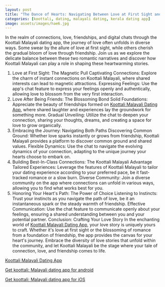 ```yaml
---
layout: post
title: "The Dance of Hearts: Navigating Between Love at First Sight and the Beauty of Friendship with Koottali Malayali"
categories: [koottali, dating, malayali dating, kerala dating app]
image: assets/images/hae6.jpg
---
```



In the realm of connections, love, friendships, and digital chats through the Koottali Malayali dating app, the journey of love often unfolds in diverse ways. Some swear by the allure of love at first sight, while others cherish the gradual bloom of love through friendship. Join us as we explore the delicate balance between these two romantic narratives and discover how Koottali Malayali can play a role in shaping these heartwarming stories.

1. Love at First Sight: The Magnetic Pull
Captivating Connections: Explore the charm of instant connections on Koottali Malayali, where shared interests can lead to magnetic attractions.
Expressing Feelings: Use the app's chat feature to express your feelings openly and authentically, allowing love to blossom from the very first interaction.
2. Love After Being Friends: The Blossoming Bond
Solid Foundations: Appreciate the beauty of friendships formed on [Koottali Malayali Dating App](https://koottali.com/download), where shared laughter and experiences lay the groundwork for something more.
Gradual Unveiling: Utilize the chat to deepen your connection, sharing your thoughts, dreams, and creating a space for love to grow organically.
3. Embracing the Journey: Navigating Both Paths
Discovering Common Ground: Whether love sparks instantly or grows from friendship, Koottali Malayali provides a platform to discover common ground and shared values.
Flexible Dynamics: Use the chat to navigate the evolving dynamics of your connection, adapting to the unique journey your hearts choose to embark on.
4. Building Best-In-Class Connections: The Koottali Malayali Advantage
Tailored Experiences: Leverage the features of Koottali Malayali to tailor your dating experience according to your preferred pace, be it fast-tracked romance or a slow burn.
Diverse Community: Join a diverse community on the app where connections can unfold in various ways, allowing you to find what works best for you.
5. Honoring Your Heart's Path: The Power of Choice
Listening to Instincts: Trust your instincts as you navigate the path of love, be it an instantaneous spark or the steady warmth of friendship.
Effective Communication: Use the chat feature to communicate openly about your feelings, ensuring a shared understanding between you and your potential partner.
Conclusion: Crafting Your Love Story
In the enchanting world of [Koottali Malayali Dating App](https://koottali.com/download), your love story is uniquely yours to craft. Whether it's love at first sight or the blossoming of romance from a foundation of friendship, the app provides the canvas for your heart's journey. Embrace the diversity of love stories that unfold within the community, and let Koottali Malayali be the stage where your tale of connection, love, and friendship comes to life.

[Koottali Malayali Dating App](https://koottali.com/download)

[Get koottali: Malayali dating app for android](https://play.google.com/store/apps/details?id=com.koottali.app&hl=en_IN&gl=US)

[Get koottali: Malayali dating app for iOS](https://apps.apple.com/us/app/koottali-connect-with-mallus/id6448742453)

